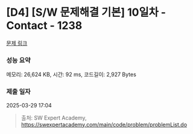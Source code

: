 # [D4] [S/W 문제해결 기본] 10일차 - Contact - 1238 

[문제 링크](https://swexpertacademy.com/main/code/problem/problemDetail.do?contestProbId=AV15B1cKAKwCFAYD) 

### 성능 요약

메모리: 26,624 KB, 시간: 92 ms, 코드길이: 2,927 Bytes

### 제출 일자

2025-03-29 17:04



> 출처: SW Expert Academy, https://swexpertacademy.com/main/code/problem/problemList.do
